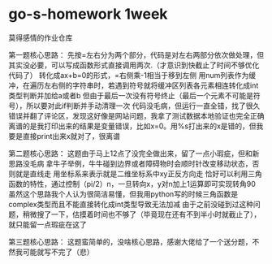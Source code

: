 # go-s-homework 1week
莫得感情的作业仓库

第一题核心思路：
先按=左右分为两个部分，代码是对左右两部分依次做处理，但其实没必要，可以写成函数形式直接调用两次.（才意识到快截止了时间不够优化代码了）
转化成ax+b=0的形式，=右侧乘-1相当于移到左侧
用num列表作为缓冲，在遍历左右侧的字符串时，若遇到符号就将缓冲区列表各元素相连转化成int类型判断并加给a或者b
但由于最后一次没有符号终止（最后一个元素不可能是符号），所以要对此if判断并手动清理一次
代码没毛病，但运行一直全错，找了很久错误并翻了评论区，发现这好像是网站问题，我拿了测试数据本地验证也完全正确
离谱的是我打印出来的结果是变量错误，比如x=0。用%s打出来的x是错的，但我要是直接print出来x就对了，很离谱

第二题核心思路：
这题由于马上12点了没完全做出来，留了一点小瑕疵，但和新思路没毛病
拿牛子举例，牛牛碰到边界或者障碍物时会顺时针改变移动状态，否则就是直线走
用坐标系来表示就是二维坐标系中xy正反方向走
恰好可以利用三角函数的特性，通过控制（pi/2）n，一旦转向x，y对n加上1运算即可实现转角90
虽然这个思路我个人认为很简洁易懂，但我用python写的时候三角函数是complex类型而且不能直接转化成int类型导致无法加减
由于之前没碰到过这种问题，稍微搜了一下，估摸着时间也不够了（毕竟现在还有不到半小时就截止了），就只能留一点瑕疵在这了

第三题核心思路：
这题蛮简单的，没啥核心思路，感谢大佬给了一个送分题，不然我可能就写不完了（悲）
